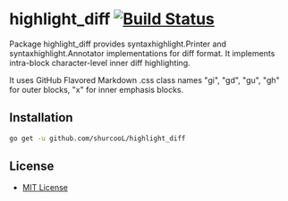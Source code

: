 # highlight_diff [![Build Status](https://travis-ci.org/shurcooL/highlight_diff.svg?branch=master)](https://travis-ci.org/shurcooL/highlight_diff)

Package highlight_diff provides syntaxhighlight.Printer and syntaxhighlight.Annotator implementations
for diff format. It implements intra-block character-level inner diff highlighting.

It uses GitHub Flavored Markdown .css class names "gi", "gd", "gu", "gh" for outer blocks,
"x" for inner emphasis blocks.

Installation
------------

```bash
go get -u github.com/shurcooL/highlight_diff
```

License
-------

- [MIT License](http://opensource.org/licenses/mit-license.php)
